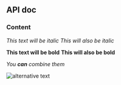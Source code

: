 ## API doc

### Content

*This text will be italic*
_This will also be italic_

**This text will be bold**
__This will also be bold__

_You **can** combine them_

![alternative text](http://www.plantuml.com/plantuml/proxy?src=https://raw.githubusercontent.com/KITSIlyaMiflig/Markdown-test/master/diagram1.uml)
